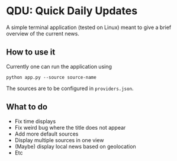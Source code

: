 # QDU: Quick Daily Updates

A simple terminal application (tested on Linux) meant to give a
brief overview of the current news.

## How to use it

Currently one can run the application using

```
python app.py --source source-name
```

The sources are to be configured in `providers.json`.

## What to do

* Fix time displays
* Fix weird bug where the title does not appear
* Add more default sources
* Display multiple sources in one view
* (Maybe) display local news based on geolocation
* Etc
